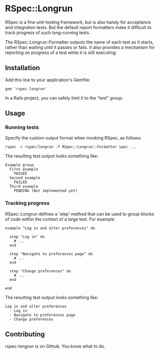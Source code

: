 # RSpec::Longrun

RSpec is a fine unit-testing framework, but is also handy for acceptance and integration tests.  But the default report formatters make it difficult to track progress of such long-running tests.

The RSpec::Longrun::Formatter outputs the name of each test as it starts, rather than waiting until it passes or fails.  It also provides a mechanism for reporting on progress of a test while it is still executing.

## Installation

Add this line to your application's Gemfile:

    gem 'rspec-longrun'

In a Rails project, you can safely limit it to the "test" group.

## Usage

### Running tests

Specify the custom output format when invoking RSpec, as follows:

    rspec -r rspec/longrun -f RSpec::Longrun::Formatter spec ...

The resulting test output looks something like:

    Example group
      First example
        PASSED
      Second example
        FAILED
      Third example
        PENDING (Not implemented yet)

### Tracking progress

RSpec::Longrun defines a 'step' method that can be used to group blocks of code within the context of a large test.  For example:

    example "Log in and alter preferences" do

      step "Log in" do
        # ...
      end

      step "Navigate to preferences page" do
        # ...
      end

      step "Change preferences" do
        # ...
      end

    end

The resulting test output looks something like:

    Log in and alter preferences
      - Log in
      - Navigate to preferences page
      - Change preferences

## Contributing

rspec-longrun is on Github. You know what to do.
